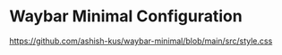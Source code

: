 # Waybar Minimal Configuration

https://github.com/ashish-kus/waybar-minimal/blob/main/src/style.css


